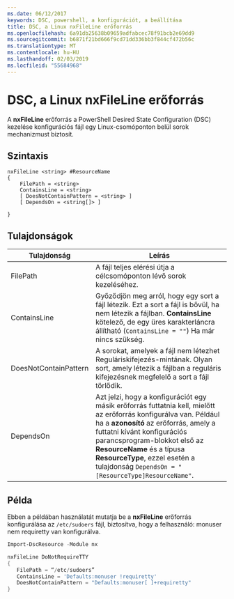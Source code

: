```yaml
---
ms.date: 06/12/2017
keywords: DSC, powershell, a konfigurációt, a beállítása
title: DSC, a Linux nxFileLine erőforrás
ms.openlocfilehash: 6a91db25638b09659adfabcec78f91bcb2e69dd9
ms.sourcegitcommit: b6871f21bd666f9cd71dd336bb3f844cf472b56c
ms.translationtype: MT
ms.contentlocale: hu-HU
ms.lasthandoff: 02/03/2019
ms.locfileid: "55684968"
---
```

# <a name="dsc-for-linux-nxfileline-resource"></a>DSC, a Linux nxFileLine erőforrás

A **nxFileLine** erőforrás a PowerShell Desired State Configuration (DSC) kezelése konfigurációs fájl egy Linux-csomóponton belül sorok mechanizmust biztosít.

## <a name="syntax"></a>Szintaxis

```
nxFileLine <string> #ResourceName
{
    FilePath = <string>
    ContainsLine = <string>
    [ DoesNotContainPattern = <string> ]
    [ DependsOn = <string[]> ]

}
```

## <a name="properties"></a>Tulajdonságok

|  Tulajdonság |  Leírás |
|---|---|
| FilePath| A fájl teljes elérési útja a célcsomóponton lévő sorok kezeléséhez.|
| ContainsLine| Győződjön meg arról, hogy egy sort a fájl létezik. Ezt a sort a fájl is bővül, ha nem létezik a fájlban. **ContainsLine** kötelező, de egy üres karakterláncra állítható (`ContainsLine = ""`) Ha már nincs szükség.|
| DoesNotContainPattern| A sorokat, amelyek a fájl nem létezhet Reguláriskifejezés-mintának. Olyan sort, amely létezik a fájlban a reguláris kifejezésnek megfelelő a sort a fájl törlődik.|
| DependsOn | Azt jelzi, hogy a konfigurációt egy másik erőforrás futtatnia kell, mielőtt az erőforrás konfigurálva van. Például ha a **azonosító** az erőforrás, amely a futtatni kívánt konfigurációs parancsprogram-blokkot első az **ResourceName** és a típusa **ResourceType**, ezzel esetén a tulajdonság `DependsOn = "[ResourceType]ResourceName"`.|

## <a name="example"></a>Példa

Ebben a példában használatát mutatja be a **nxFileLine** erőforrás konfigurálása az `/etc/sudoers` fájl, biztosítva, hogy a felhasználó: monuser nem requiretty van konfigurálva.

```powershell
Import-DscResource -Module nx

nxFileLine DoNotRequireTTY
{
   FilePath = “/etc/sudoers”
   ContainsLine = 'Defaults:monuser !requiretty'
   DoesNotContainPattern = "Defaults:monuser[ ]+requiretty"
}
```
